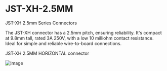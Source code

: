 # JST-XH-2.5MM
JST-XH 2.5mm Series Connectors 

The JST-XH connector has a 2.5mm pitch, ensuring reliability. It's compact at 9.8mm tall, rated 3A 250V, with a low 10 milliohm contact resistance. Ideal for simple and reliable wire-to-board connections.

JST-XH 2.5MM HORIZONTAL connector

![image](https://github.com/microrobotics/JST-XH-2.5MM/assets/4562957/a0d6afb0-2e9b-4a9d-8ce3-73a7ac6b8a3a)




